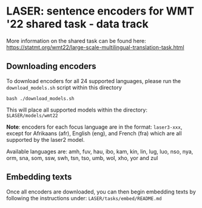 # LASER: sentence encoders for WMT '22 shared task - data track

More information on the shared task can be found here: 
https://statmt.org/wmt22/large-scale-multilingual-translation-task.html

## Downloading encoders

To download encoders for all 24 supported languages, 
please run the `download_models.sh` script within this directory
```
bash ./download_models.sh
```
This will place all supported models within the directory: `$LASER/models/wmt22`

**Note**: encoders for each focus language are in the format: `laser3-xxx`, except for
Afrikaans (afr), English (eng), and French (fra) which are all supported by the laser2 model.

Available languages are: amh, fuv, hau, ibo, kam, kin, lin, lug, luo, nso, nya, orm, sna, som, ssw, swh, tsn, tso, umb, wol, xho, yor and zul

## Embedding texts

Once all encoders are downloaded, you can then begin embedding texts by following the
instructions under: `LASER/tasks/embed/README.md`



